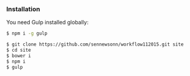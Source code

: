 ### Installation

You need Gulp installed globally:

```sh
$ npm i -g gulp
```

```sh
$ git clone https://github.com/sennewsonn/workflow112015.git site
$ cd site
$ bower i
$ npm i
$ gulp
```